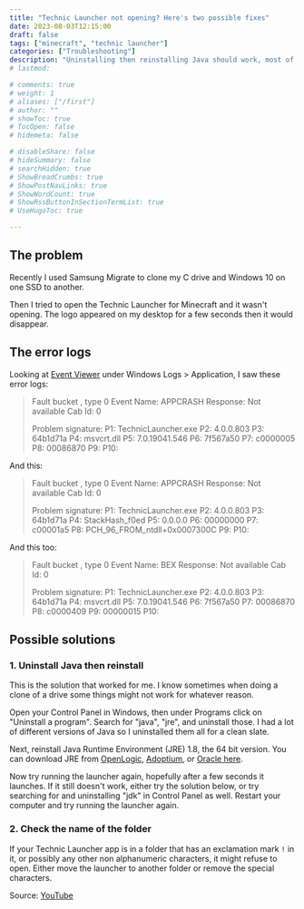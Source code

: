 ```yaml
---
title: "Technic Launcher not opening? Here's two possible fixes"
date: 2023-08-03T12:15:00
draft: false
tags: ["minecraft", "technic launcher"]
categories: ["Troubleshooting"]
description: "Uninstalling then reinstalling Java should work, most of the time."
# lastmod: 

# comments: true
# weight: 1
# aliases: ["/first"]
# author: ""
# showToc: true
# TocOpen: false
# hidemeta: false

# disableShare: false
# hideSummary: false
# searchHidden: true
# ShowBreadCrumbs: true
# ShowPostNavLinks: true
# ShowWordCount: true
# ShowRssButtonInSectionTermList: true
# UseHugoToc: true

---
```


## The problem

Recently I used Samsung Migrate to clone my C drive and Windows 10 on one SSD to another.

Then I tried to open the Technic Launcher for Minecraft and it wasn't opening. The logo appeared on my desktop for a few seconds then it would disappear.

## The error logs

Looking at [Event Viewer](https://en.wikipedia.org/wiki/Event_Viewer) under Windows Logs > Application, I saw these error logs:

> Fault bucket , type 0
> Event Name: APPCRASH
> Response: Not available
> Cab Id: 0
> 
> Problem signature:
> P1: TechnicLauncher.exe
> P2: 4.0.0.803
> P3: 64b1d71a
> P4: msvcrt.dll
> P5: 7.0.19041.546
> P6: 7f567a50
> P7: c0000005
> P8: 00086870
> P9: 
> P10: 

And this:

> Fault bucket , type 0
> Event Name: APPCRASH
> Response: Not available
> Cab Id: 0
> 
> Problem signature:
> P1: TechnicLauncher.exe
> P2: 4.0.0.803
> P3: 64b1d71a
> P4: StackHash_f0ed
> P5: 0.0.0.0
> P6: 00000000
> P7: c00001a5
> P8: PCH_96_FROM_ntdll+0x0007300C
> P9: 
> P10: 

And this too:

> Fault bucket , type 0
> Event Name: BEX
> Response: Not available
> Cab Id: 0
> 
> Problem signature:
> P1: TechnicLauncher.exe
> P2: 4.0.0.803
> P3: 64b1d71a
> P4: msvcrt.dll
> P5: 7.0.19041.546
> P6: 7f567a50
> P7: 00086870
> P8: c0000409
> P9: 00000015
> P10: 

## Possible solutions

### 1. Uninstall Java then reinstall

This is the solution that worked for me. I know sometimes when doing a clone of a drive some things might not work for whatever reason.

Open your Control Panel in Windows, then under Programs click on "Uninstall a program". Search for "java", "jre", and uninstall those. I had a lot of different versions of Java so I uninstalled them all for a clean slate.

Next, reinstall Java Runtime Environment (JRE) 1.8, the 64 bit version. You can download JRE from [OpenLogic](https://www.openlogic.com/openjdk-downloads?field_java_parent_version_target_id=416&field_operating_system_target_id=436&field_architecture_target_id=391&field_java_package_target_id=401), [Adoptium](https://adoptium.net/en-GB/temurin/releases/?version=8), or [Oracle here](https://www.java.com/en/download/).

Now try running the launcher again, hopefully after a few seconds it launches. If it still doesn't work, either try the solution below, or try searching for and uninstalling "jdk" in Control Panel as well. Restart your computer and try running the launcher again.

### 2. Check the name of the folder

If your Technic Launcher app is in a folder that has an exclamation mark `!` in it, or possibly any other non alphanumeric characters, it might refuse to open. Either move the launcher to another folder or remove the special characters.

Source: [YouTube](https://www.youtube.com/watch?v=cO0TdxZczjk)
